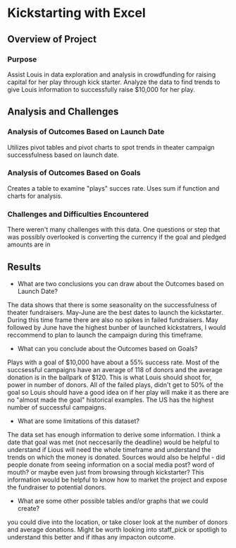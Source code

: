 # Kickstarting with Excel

## Overview of Project

### Purpose

Assist Louis in data exploration and analysis in crowdfunding for raising capital for her play through kick starter. Analyze the data to find trends to give Louis information to successfully raise $10,000 for her play.

## Analysis and Challenges

### Analysis of Outcomes Based on Launch Date

Utilizes pivot tables and pivot charts to spot trends in theater campaign successfulness based on launch date. 

### Analysis of Outcomes Based on Goals

Creates a table to examine "plays" succes rate. Uses sum if function and charts for analysis.

### Challenges and Difficulties Encountered

There weren't many challenges with this data. One questions or step that was possibly overlooked is converting the currency if the goal and pledged amounts are in 

## Results

- What are two conclusions you can draw about the Outcomes based on Launch Date?

The data shows that there is some seasonality on the successfulness of theater fundraisers. May-June are the best dates to launch the kickstarter. During this time frame there are also no spikes in failed fundraisers. May followed by June have the highest bunber of launched kickstatrers, I would reccommend to plan to launch the campaign during this timeframe.

- What can you conclude about the Outcomes based on Goals?

Plays with a goal of $10,000 have about a 55% success rate. Most of the succsessful campaigns have an average of 118 of donors and the average donation is in the ballpark of $120. This is what Louis should shoot for, power in number of donors. All of the failed plays, didn't get to 50% of the goal so Louis should have a good idea on if her play will make it as there are no "almost made the goal" historical examples. The US has the highest number of successful campaigns.

- What are some limitations of this dataset?

The data set has enough information to derive some information. I think a date that goal was met (not neccesarily the deadline) would be helpful to understand if Lious will need the whole timeframe and understand the trends on which the money is donated. Sources would also be helpful - did people donate from seeing information on a social media post? word of mouth? or maybe even just from browsing through kickstarter? This information would be helpful to know how to market the project and expose the fundraiser to potential donors.

- What are some other possible tables and/or graphs that we could create?

you could dive into the location, or take  closer look at the number of donors and average donations. Might be worth looking into staff_pick or spotligh to understand this better and if ithas any impacton outcome.